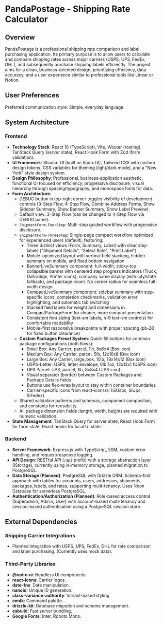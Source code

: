 # PandaPostage - Shipping Rate Calculator

## Overview
PandaPostage is a professional shipping rate comparison and label purchasing application. Its primary purpose is to allow users to calculate and compare shipping rates across major carriers (USPS, UPS, FedEx, DHL), and subsequently purchase shipping labels efficiently. The project aims for a clean, business-oriented design, prioritizing efficiency, data accuracy, and a user experience similar to professional tools like Linear or Notion.

## User Preferences
Preferred communication style: Simple, everyday language.

## System Architecture

### Frontend
- **Technology Stack**: React 18 (TypeScript), Vite, Wouter (routing), TanStack Query (server state), React Hook Form with Zod (form validation).
- **UI Framework**: Shadcn UI (built on Radix UI), Tailwind CSS with custom design tokens, CSS variables for theming (light/dark mode), and a "New York" style design system.
- **Design Philosophy**: Professional, business-application aesthetic, functional UI focused on efficiency, progressive disclosure, visual hierarchy through spacing/typography, and monospace fonts for data.
- **Form Architecture**:
    - DEBUG button in top-right corner toggles visibility of development controls (3-Step Flow, 4-Step Flow, Combine Address Forms, Show Sidebar Summary, Show Banner Summary, Show Label Preview).
    - Default view: 3-Step Flow (can be changed to 4-Step Flow via DEBUG panel).
    - `ShipmentForm-FourStep`: Multi-step guided workflow with progressive disclosure.
    - `ShipmentForm-ThreeStep`: Single-page compact workflow optimized for experienced users (default), featuring:
        - Three distinct views (Form, Summary, Label) with clear step labels ("Shipment Details", "Select Rate", "Print Label")
        - Mobile-optimized layout with vertical field stacking, hidden summary on mobile, and fixed bottom navigation
        - BannerLiveSummary component: full-width, sticky-top collapsible banner with centered step progress indicators (Truck, DollarSign, Printer icons), company name display (with city/state fallback), and package count. No corner radius for seamless full-width design.
        - CompactLiveSummary component: sidebar summary with step-specific icons, completion checkmarks, validation error highlighting, and automatic tab switching
        - Stacked field labels for weight and dimensions in CompactPackageForm for cleaner, more compact presentation
        - Consistent font sizing (text-sm labels, h-9 text-sm controls) for comfortable readability
        - Mobile-first responsive breakpoints with proper spacing (pb-20 for fixed button clearance)
    - **Custom Packages Preset System**: Quick-fill buttons for common package configurations (both flows):
        - Small Box: Any Carrier, parcel, 1lb, 8x6x4 (Box icon)
        - Medium Box: Any Carrier, parcel, 5lb, 12x10x8 (Box icon)
        - Large Box: Any Carrier, large_box, 10lb, 18x14x12 (Box icon)
        - USPS-Letter: USPS, letter envelope, 0lb 1oz, 12x12x1 (USPS icon)
        - UPS Parcel: UPS, parcel, 1lb, 8x8x4 (UPS icon)
        - Visual separator (border) between Custom Packages and Package Details fields
        - Buttons use flex-wrap layout to stay within container boundaries
        - Carrier-specific icons from react-icons/si (SiUsps, SiUps, SiFedex)
    - Shared validation patterns and schemas, component composition, and constants for reusability.
    - All package dimension fields (length, width, height) are required with numeric validation.
- **State Management**: TanStack Query for server state, React Hook Form for form state, React hooks for local UI state.

### Backend
- **Server Framework**: Express.js with TypeScript, ESM, custom error handling, and request/response logging.
- **API Design**: RESTful API (`/api` prefix) with a storage abstraction layer (IStorage), currently using in-memory storage, planned migration to PostgreSQL.
- **Data Storage (Planned)**: PostgreSQL with Drizzle ORM. Schema-first approach with tables for accounts, users, addresses, shipments, packages, labels, and rates, supporting multi-tenancy. Uses Neon Database for serverless PostgreSQL.
- **Authentication/Authorization (Planned)**: Role-based access control (Superadmin, Admin, User) with account-based multi-tenancy and session-based authentication using a PostgreSQL session store.

## External Dependencies

### Shipping Carrier Integrations
- Planned integration with USPS, UPS, FedEx, DHL for rate comparison and label purchasing. (Currently uses mock data).

### Third-Party Libraries
- **@radix-ui**: Headless UI components.
- **react-icons**: Carrier logos.
- **date-fns**: Date manipulation.
- **nanoid**: Unique ID generation.
- **class-variance-authority**: Variant-based styling.
- **cmdk**: Command palette.
- **drizzle-kit**: Database migration and schema management.
- **esbuild**: Fast server bundling.
- **Google Fonts**: Inter, Roboto Mono.